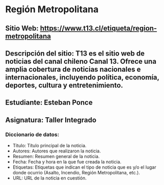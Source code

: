 # Región Metropolitana
## Sitio Web: https://www.t13.cl/etiqueta/region-metropolitana 
## Descripción del sitio: T13 es el sitio web de noticias del canal chileno Canal 13. Ofrece una amplia cobertura de noticias nacionales e internacionales, incluyendo política, economía, deportes, cultura y entretenimiento.

## Estudiante: Esteban Ponce
## Asignatura: Taller Integrado

### Diccionario de datos:

- Título: Título principal de la noticia.
- Autores: Autores que realizaron la noticia.
- Resumen: Resumen general de la noticia.
- Fecha: Fecha y hora en la que fue creada la noticia.
- Etiquetas: Etiquetas que indican el tipo de noticia que es y/o el lugar donde ocurrio (Asalto, Incendio, Región Metropolitana, etc.).
- URL: URL de la noticia en cuestión.
